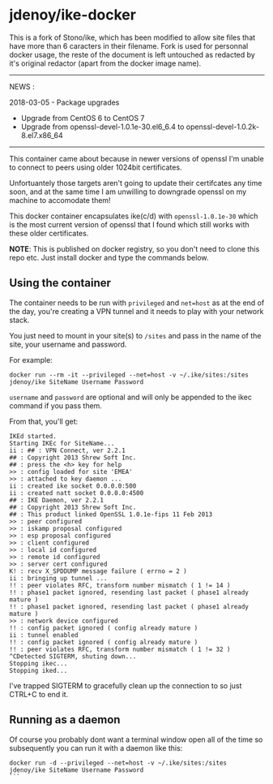 # jdenoy/ike-docker
This is a fork of Stono/ike, which has been modified to allow site files that have more than 6 caracters in their filename. 
Fork is used for personnal docker usage, the reste of the document is left untouched as redacted by it's original redactor (apart from the docker image name).

------------------
NEWS : 

2018-03-05 - Package upgrades 
 - Upgrade from CentOS 6 to CentOS 7
 - Upgrade from openssl-devel-1.0.1e-30.el6_6.4 to openssl-devel-1.0.2k-8.el7.x86_64

------------------
This container came about because in newer versions of openssl I'm unable to connect to peers using older 1024bit certificates.

Unfortuantely those targets aren't going to update their certifcates any time soon, and at the same time I am unwilling to downgrade openssl on my machine to accomodate them!  

This docker container encapsulates ike(c/d) with `openssl-1.0.1e-30` which is the most current version of openssl that I found which still works with these older certificates.

__NOTE__: This is published on docker registry, so you don't need to clone this repo etc.  Just install docker and type the commands below.

## Using the container
The container needs to be run with `privileged` and `net=host` as at the end of the day, you're creating a VPN tunnel and it needs to play with your network stack.

You just need to mount in your site(s) to `/sites` and pass in the name of the site, your username and password.

For example:
```
docker run --rm -it --privileged --net=host -v ~/.ike/sites:/sites jdenoy/ike SiteName Username Password
```

`username` and `password` are optional and will only be appended to the ikec command if you pass them.

From that, you'll get:
```
IKEd started.
Starting IKEc for SiteName...
ii : ## : VPN Connect, ver 2.2.1
## : Copyright 2013 Shrew Soft Inc.
## : press the <h> key for help
>> : config loaded for site 'EMEA'
>> : attached to key daemon ...
ii : created ike socket 0.0.0.0:500
ii : created natt socket 0.0.0.0:4500
## : IKE Daemon, ver 2.2.1
## : Copyright 2013 Shrew Soft Inc.
## : This product linked OpenSSL 1.0.1e-fips 11 Feb 2013
>> : peer configured
>> : iskamp proposal configured
>> : esp proposal configured
>> : client configured
>> : local id configured
>> : remote id configured
>> : server cert configured
K! : recv X_SPDDUMP message failure ( errno = 2 )
ii : bringing up tunnel ...
!! : peer violates RFC, transform number mismatch ( 1 != 14 )
!! : phase1 packet ignored, resending last packet ( phase1 already mature )
!! : phase1 packet ignored, resending last packet ( phase1 already mature )
>> : network device configured
!! : config packet ignored ( config already mature )
ii : tunnel enabled
!! : config packet ignored ( config already mature )
!! : peer violates RFC, transform number mismatch ( 1 != 32 )
^CDetected SIGTERM, shuting down...
Stopping ikec...
Stopping iked...
```

I've trapped SIGTERM to gracefully clean up the connection to so just CTRL+C to end it.

## Running as a daemon
Of course you probably dont want a terminal window open all of the time so subsequently you can run it with a daemon like this:

````
docker run -d --privileged --net=host -v ~/.ike/sites:/sites jdenoy/ike SiteName Username Password
```
